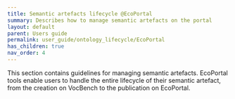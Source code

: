 ```yaml
---
title: Semantic artefacts lifecycle @EcoPortal
summary: Describes how to manage semantic artefacts on the portal
layout: default
parent: Users guide
permalink: user_guide/ontology_lifecycle/EcoPortal
has_children: true
nav_order: 4
---
```



This section contains guidelines for managing semantic artefacts. EcoPortal tools enable users to handle the entire lifecycle of their semantic artefact, from the creation on VocBench to the publication on EcoPortal.
